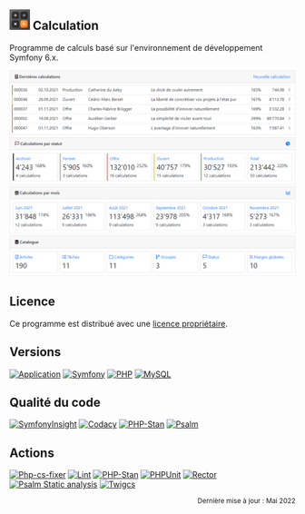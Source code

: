 ![Icon](public/images/icons/android-icon-36x36.png) Calculation
-----------
Programme de calculs basé sur l'environnement de développement Symfony 6.x.

![Screenshot](public/help/images/home.png)

Licence
-------
Ce programme est distribué avec une [licence propriétaire](LICENSE.md).

Versions
--------
[![Application](https://img.shields.io/badge/Application-2.2.0-blue)](https://github.com/laurentmuller/calculation) [![Symfony](https://img.shields.io/badge/Symfony-6.1.1-informational?logo=symfony)](https://symfony.com) [![PHP](https://img.shields.io/badge/PHP-8.1.7-informational?logo=php)](https://www.php.net) [![MySQL](https://img.shields.io/badge/MySQL-5.7.32-informational?logo=mysql)](https://www.mysql.com)

Qualité du code
----------------
[![SymfonyInsight](https://insight.symfony.com/projects/b3a90438-77e0-4811-a8df-7ad782a9b62a/mini.svg)](https://insight.symfony.com/projects/b3a90438-77e0-4811-a8df-7ad782a9b62a) [![Codacy](https://app.codacy.com/project/badge/Grade/47008d380fac4a3ea891c7bd72bddd58)](https://www.codacy.com?utm_source=github.com&amp;utm_medium=referral&amp;utm_content=laurentmuller/calculation&amp;utm_campaign=Badge_Grade) [![PHP-Stan](https://img.shields.io/badge/PHPStan-Level%207-brightgreen.svg?style=flat&logo=php)](https://phpstan.org/blog/find-bugs-in-your-code-without-writing-tests)  [![Psalm](https://img.shields.io/badge/Psalm-Level%201-brightgreen.svg?style=flat)](https://psalm.dev/docs/running_psalm/installation/)

Actions
-------
[![Php-cs-fixer](https://github.com/laurentmuller/calculation/actions/workflows/php-cs-fixer.yaml/badge.svg)](https://github.com/laurentmuller/calculation/actions/workflows/php-cs-fixer.yaml) [![Lint](https://github.com/laurentmuller/calculation/actions/workflows/lint.yaml/badge.svg)](https://github.com/laurentmuller/calculation/actions/workflows/lint.yaml) [![PHP-Stan](https://github.com/laurentmuller/calculation/actions/workflows/php-stan.yaml/badge.svg)](https://github.com/laurentmuller/calculation/actions/workflows/php-stan.yaml) [![PHPUnit](https://github.com/laurentmuller/calculation/actions/workflows/php-unit.yaml/badge.svg)](https://github.com/laurentmuller/calculation/actions/workflows/php-unit.yaml) [![Rector](https://github.com/laurentmuller/calculation/actions/workflows/rector.yaml/badge.svg)](https://github.com/laurentmuller/calculation/actions/workflows/rector.yaml) [![Psalm Static analysis](https://github.com/laurentmuller/calculation/actions/workflows/psalm.yaml/badge.svg)](https://github.com/laurentmuller/calculation/actions/workflows/psalm.yaml) [![Twigcs](https://github.com/laurentmuller/calculation/actions/workflows/twigcs.yaml/badge.svg)](https://github.com/laurentmuller/calculation/actions/workflows/twigcs.yaml)

<p style="text-align:right; font-size: smaller;">Dernière mise à jour : Mai 2022</p>
